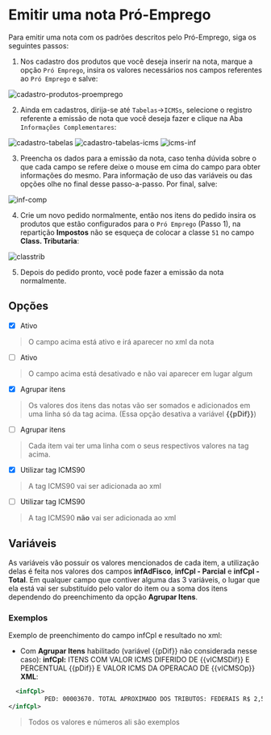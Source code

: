 # Emitir uma nota Pró-Emprego

Para emitir uma nota com os padrões descritos pelo Pró-Emprego, siga os seguintes passos:

1. Nos cadastro dos produtos que você deseja inserir na nota, marque a opção ```Pró Emprego```, insira os valores necessários nos campos 
referentes ao ```Pró Emprego``` e salve:

![cadastro-produtos-proemprego](https://raw.githubusercontent.com/netforcews/docs-erp/master/vendas/imgs/cadastro-produtos-proemprego.png)

2. Ainda em cadastros, dirija-se até ```Tabelas```->```ICMSs```, selecione o registro referente a emissão de nota que você deseja fazer e
clique na Aba ```Informações Complementares```:

![cadastro-tabelas](https://raw.githubusercontent.com/netforcews/docs-erp/master/vendas/imgs/cadastro-tabelas.png)
![cadastro-tabelas-icms](https://raw.githubusercontent.com/netforcews/docs-erp/master/vendas/imgs/cadastro-tabelas-icms.png)
![icms-inf](https://raw.githubusercontent.com/netforcews/docs-erp/master/vendas/imgs/icms-inf.png)

3. Preencha os dados para a emissão da nota, caso tenha dúvida sobre o que cada campo se refere deixe o mouse em cima do campo para obter
informações do mesmo. Para informação de uso das variáveis ou das opções olhe no final desse passo-a-passo. Por final, salve:

![inf-comp](https://raw.githubusercontent.com/netforcews/docs-erp/master/vendas/imgs/inf-comp.png)

4. Crie um novo pedido normalmente, então nos itens do pedido insira os produtos que estão configurados para o ```Pró Emprego``` (Passo 1),
na repartição **Impostos** não se esqueça de colocar a classe ```51``` no campo **Class. Tributaria**:

![classtrib](https://raw.githubusercontent.com/netforcews/docs-erp/master/vendas/imgs/classtrib.png)

5. Depois do pedido pronto, você pode fazer a emissão da nota normalmente.

## Opções

- [x] Ativo
> O campo acima está ativo e irá aparecer no xml da nota

- [ ] Ativo
> O campo acima está desativado e não vai aparecer em lugar algum

- [x] Agrupar itens
> Os valores dos itens das notas vão ser somados e adicionados em uma linha só da tag acima. (Essa opção desativa a variável **{{pDif}}**)

- [ ] Agrupar itens
> Cada item vai ter uma linha com o seus respectivos valores na tag acima.

- [x] Utilizar tag ICMS90
> A tag ICMS90 vai ser adicionada ao xml

- [ ] Utilizar tag ICMS90
> A tag ICMS90 **não** vai ser adicionada ao xml

## Variáveis

As variáveis vão possuir os valores mencionados de cada item, a utilização delas é feita nos valores dos campos **infAdFisco**,
**infCpl - Parcial** e **infCpl - Total**. Em qualquer campo que contiver alguma das 3 variáveis, o lugar que ela está vai ser
substituído pelo valor do item ou a soma dos itens dependendo do preenchimento da opção **Agrupar Itens**.

### Exemplos

Exemplo de preenchimento do campo infCpl e resultado no xml:

- Com **Agrupar Itens** habilitado (variável {{pDif}} não considerada nesse caso):
**infCpl:** ITENS COM VALOR ICMS DIFERIDO DE {{vICMSDif}} E PERCENTUAL {{pDif}} E VALOR ICMS DA OPERACAO DE {{vICMSOp}}
**XML**:
```xml
  <infCpl>
          PED: 00003670. TOTAL APROXIMADO DOS TRIBUTOS: FEDERAIS R$ 2,57 (12,42%) ESTADUAIS R$ 2,38 (11,50%) FONTE IBPT. ITENS COM VALOR ICMS DIFERIDO DE 1,14 E VALOR ICMS DA OPERACAO DE 1,14
</infCpl>
```
> Todos os valores e números ali são exemplos
